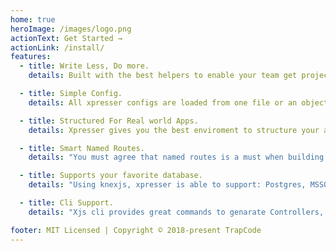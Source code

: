 ```yaml
---
home: true
heroImage: /images/logo.png
actionText: Get Started →
actionLink: /install/
features:
  - title: Write Less, Do more.
    details: Built with the best helpers to enable your team get projects done faster.

  - title: Simple Config.
    details: All xpresser configs are loaded from one file or an object which can be acceessed/modified in your app with ease.

  - title: Structured For Real world Apps.
    details: Xpresser gives you the best enviroment to structure your apps just the way you want and also extend your apps using plugins.

  - title: Smart Named Routes.
    details: "You must agree that named routes is a must when building large apps and xpresser makes routing and naming very easy.  You write less and todo more."

  - title: Supports your favorite database.
    details: "Using knexjs, xpresser is able to support: Postgres, MSSQL, MySQL, MariaDB, SQLite3, Oracle, and Amazon Redshift"

  - title: Cli Support.
    details: "Xjs cli provides great commands to genarate Controllers, middlewares, views e.t.c"

footer: MIT Licensed | Copyright © 2018-present TrapCode
---
```

